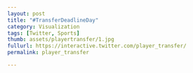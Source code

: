 ```yaml
---
layout: post
title: "#TransferDeadlineDay"
category: Visualization
tags: [Twitter, Sports]
thumb: assets/playertransfer/1.jpg
fullurl: https://interactive.twitter.com/player_transfer/
permalink: player_transfer

---
```










